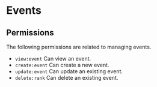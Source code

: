 # Events

## Permissions

The following permissions are related to managing events.

- `view:event` Can view an event.
- `create:event` Can create a new event.
- `update:event` Can update an existing event.
- `delete:rank` Can delete an existing event.

